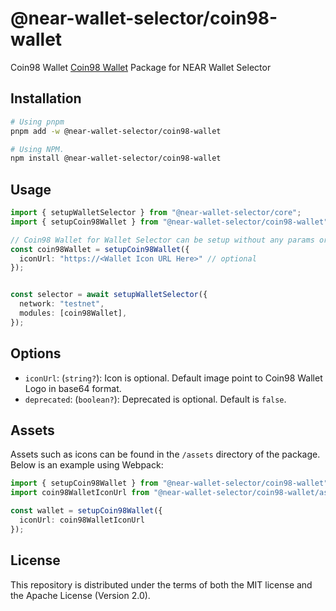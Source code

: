 # @near-wallet-selector/coin98-wallet

Coin98 Wallet [Coin98 Wallet](https://chrome.google.com/webstore/detail/coin98-wallet/aeachknmefphepccionboohckonoeemg) Package for NEAR Wallet Selector

## Installation

```bash
# Using pnpm
pnpm add -w @near-wallet-selector/coin98-wallet

# Using NPM.
npm install @near-wallet-selector/coin98-wallet
```

## Usage

```ts
import { setupWalletSelector } from "@near-wallet-selector/core";
import { setupCoin98Wallet } from "@near-wallet-selector/coin98-wallet";

// Coin98 Wallet for Wallet Selector can be setup without any params or it can take few optional params, see options below.
const coin98Wallet = setupCoin98Wallet({
  iconUrl: "https://<Wallet Icon URL Here>" // optional
});


const selector = await setupWalletSelector({
  network: "testnet",
  modules: [coin98Wallet],
});
```

## Options

- `iconUrl`: (`string?`): Icon is optional. Default image point to Coin98 Wallet Logo in base64 format.
- `deprecated`: (`boolean?`): Deprecated is optional. Default is `false`.

## Assets

Assets such as icons can be found in the `/assets` directory of the package. Below is an example using Webpack:

```ts
import { setupCoin98Wallet } from "@near-wallet-selector/coin98-wallet";
import coin98WalletIconUrl from "@near-wallet-selector/coin98-wallet/assets/coin98-wallet-icon.png";

const wallet = setupCoin98Wallet({
  iconUrl: coin98WalletIconUrl
});
```

## License

This repository is distributed under the terms of both the MIT license and the Apache License (Version 2.0).

